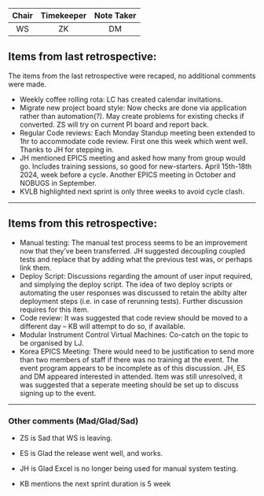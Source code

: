 | Chair      | Timekeeper | Note Taker |
| :--------:   | :---------: | :----------: |
| WS | ZK | DM |

## Items from last retrospective:

The items from the last retrospective were recaped, no additional comments were made.

- Weekly coffee rolling rota: LC has created calendar invitations.
- Migrate new project board style: Now checks are done via application rather than automation(?).  May create problems for existing checks if converted.  ZS will try on current PI board and report back.
- Regular Code reviews: Each Monday Standup meeting been extended to 1hr to accommodate code review.  First one this week which went well.  Thanks to JH for stepping in.
- JH mentioned EPICS meeting and asked how many from group would go.  Includes training sessions, so good for new-starters.  April 15th-18th 2024, week before a cycle.  Another EPICS meeting in October and NOBUGS in September.
- KVLB highlighted next sprint is only three weeks to avoid cycle clash.

***

## Items from this retrospective:

- Manual testing: The manual test process seems to be an improvement now that they’ve been transferred. JH suggested decoupling coupled tests and replace that by adding what the previous test was, or perhaps link them.
- Deploy Script: Discussions regarding the amount of user input required, and simplying the deploy script. The idea of two deploy scripts or automating the user responses was discussed to retain the abilty alter deployment steps (i.e. in case of rerunning tests). Further discussion requires for this item.
- Code review: It was suggested that code review should be moved to a different day – KB will attempt to do so, if available.
- Modular Instrument Control Virtual Machines: Co-catch on the topic to be organised by LJ.
- Korea EPICS Meeting: There would need to be justification to send more than two members of staff if there was no training at the event. The event program appears to be incomplete as of this discussion. JH, ES and DM appeared interested in attended. Item was still unresolved, it was suggested that a seperate meeting should be set up to discuss signing up to the event.
***

### Other comments (Mad/Glad/Sad)

- ZS is Sad that WS is leaving.
- ES is Glad the release went well, and works. 
- JH is Glad Excel is no longer being used for manual system testing.


- KB mentions the next sprint duration is 5 week

